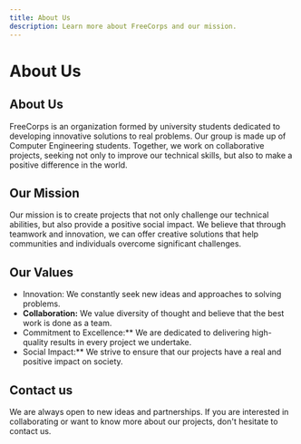 ```yaml
---
title: About Us
description: Learn more about FreeCorps and our mission.
---
```


# About Us

## About Us

FreeCorps is an organization formed by university students dedicated to developing innovative solutions to real problems. Our group is made up of Computer Engineering students. Together, we work on collaborative projects, seeking not only to improve our technical skills, but also to make a positive difference in the world.

## Our Mission

Our mission is to create projects that not only challenge our technical abilities, but also provide a positive social impact. We believe that through teamwork and innovation, we can offer creative solutions that help communities and individuals overcome significant challenges.

## Our Values

- Innovation: We constantly seek new ideas and approaches to solving problems.
- **Collaboration:** We value diversity of thought and believe that the best work is done as a team.
- Commitment to Excellence:** We are dedicated to delivering high-quality results in every project we undertake.
- Social Impact:** We strive to ensure that our projects have a real and positive impact on society.

## Contact us

We are always open to new ideas and partnerships. If you are interested in collaborating or want to know more about our projects, don't hesitate to contact us.